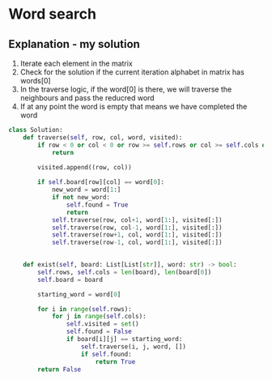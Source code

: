 # Word search

## Explanation - my solution
1. Iterate each element in the matrix
2. Check for the solution if the current iteration alphabet in matrix has words[0]
3. In the traverse logic, if the word[0] is there, we will traverse the neighbours and pass the reducred word
4. If at any point the word is empty that means we have completed the word

```python
class Solution:
    def traverse(self, row, col, word, visited):
        if row < 0 or col < 0 or row >= self.rows or col >= self.cols or (row, col) in visited: 
            return
        
        visited.append((row, col))

        if self.board[row][col] == word[0]:
            new_word = word[1:]
            if not new_word:
                self.found = True
                return
            self.traverse(row, col+1, word[1:], visited[:])
            self.traverse(row, col-1, word[1:], visited[:])
            self.traverse(row+1, col, word[1:], visited[:])
            self.traverse(row-1, col, word[1:], visited[:])
        

    def exist(self, board: List[List[str]], word: str) -> bool:
        self.rows, self.cols = len(board), len(board[0])
        self.board = board

        starting_word = word[0]

        for i in range(self.rows):
            for j in range(self.cols):
                self.visited = set()
                self.found = False
                if board[i][j] == starting_word:
                    self.traverse(i, j, word, [])
                    if self.found:
                        return True
        return False
```